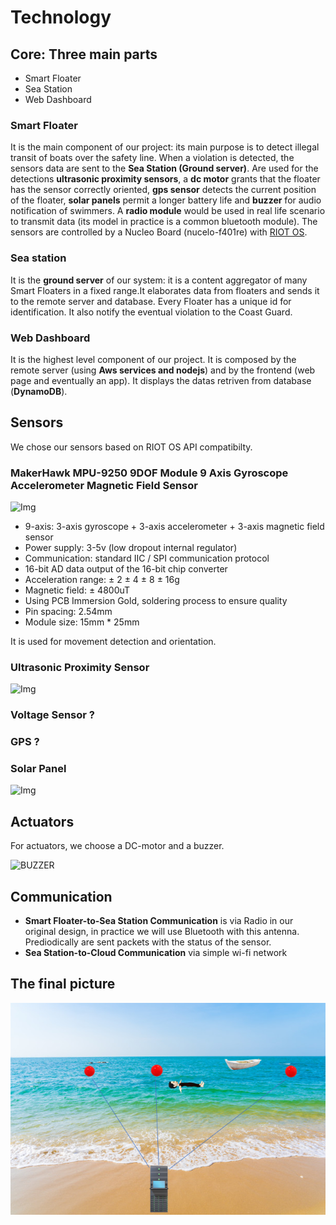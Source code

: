 # Technology

## Core: Three main parts
- Smart Floater
- Sea Station
- Web Dashboard

### Smart Floater
It is the main component of our project: its main purpose is to detect illegal transit of boats over the safety line. When a violation is detected, the sensors data are sent to the **Sea Station (Ground server)**.
Are used for the detections **ultrasonic proximity sensors**, a **dc motor** grants that the floater has the sensor correctly oriented, **gps sensor** detects the current position of the floater, **solar panels** permit a longer battery life and **buzzer** for audio notification of swimmers.
A **radio module** would be used in real life scenario to transmit data (its model in practice is a common bluetooth module).
The sensors are controlled by a Nucleo Board (nucelo-f401re) with [RIOT OS](https://www.riot-os.org/).

### Sea station
It is the **ground server** of our system: it is a content aggregator of many Smart Floaters in a fixed range.It elaborates data from floaters and sends it to the remote server and database. Every Floater has a unique id for identification. It also notify the eventual violation to the Coast Guard.

### Web Dashboard
It is the highest level component of our project. It is composed by the remote server (using **Aws services and nodejs**) and by the frontend (web page and eventually an app). It displays the datas retriven from database (**DynamoDB**).

## Sensors
We chose our sensors based on RIOT OS API compatibilty.

### MakerHawk MPU-9250 9DOF Module 9 Axis Gyroscope Accelerometer Magnetic Field Sensor
![Img](https://images-na.ssl-images-amazon.com/images/I/61qPZjhQq2L._AC_SL1200_.jpg)
- 9-axis: 3-axis gyroscope + 3-axis accelerometer + 3-axis magnetic field sensor
- Power supply: 3-5v (low dropout internal regulator)
- Communication: standard IIC / SPI communication protocol
- 16-bit AD data output of the 16-bit chip converter
- Acceleration range: ± 2 ± 4 ± 8 ± 16g
- Magnetic field: ± 4800uT
- Using PCB Immersion Gold, soldering process to ensure quality
- Pin spacing: 2.54mm
- Module size: 15mm * 25mm

It is used for movement detection and orientation.
### Ultrasonic Proximity Sensor
![Img](https://images-na.ssl-images-amazon.com/images/I/71Ht9ic07xL._AC_SL1500_.jpg)
### Voltage Sensor ?
### GPS ?
### Solar Panel
![Img](https://images-na.ssl-images-amazon.com/images/I/51t9Z3nh4uL._SL1001_.jpg)

## Actuators
For actuators, we choose a DC-motor and a buzzer.

![BUZZER](https://images-na.ssl-images-amazon.com/images/I/51-E3qYe8DL._AC_SL1100_.jpg)

## Communication
- **Smart Floater-to-Sea Station Communication** is via Radio in our original design, in practice we will use Bluetooth with this antenna. Prediodically are sent packets with the status of the sensor. 
- **Sea Station-to-Cloud Communication**  via simple wi-fi network

## The final picture

![Img](https://github.com/IlKaiser/IoT_Group-Project/blob/main/imgs/picture.png)
